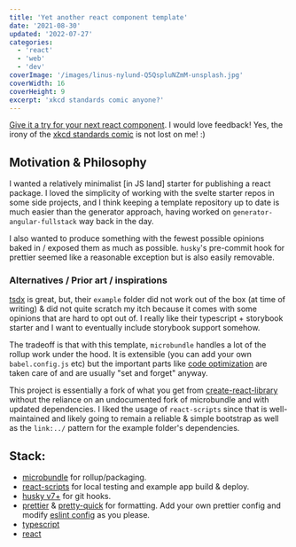 ```yaml
---
title: 'Yet another react component template'
date: '2021-08-30'
updated: '2022-07-27'
categories:
  - 'react'
  - 'web'
  - 'dev'
coverImage: '/images/linus-nylund-Q5QspluNZmM-unsplash.jpg'
coverWidth: 16
coverHeight: 9
excerpt: 'xkcd standards comic anyone?'
---
```


[Give it a try for your next react component](https://github.com/JaKXz/react-component-template#readme). I would love feedback! Yes, the irony of the [xkcd standards comic](https://xkcd.com/927) is not lost on me! :)

## Motivation & Philosophy

I wanted a relatively minimalist [in JS land] starter for publishing a react package.
I loved the simplicity of working with the svelte starter repos in some side projects, and I think keeping a template repository up to date is much easier than the generator approach, having worked on `generator-angular-fullstack` way back in the day.

I also wanted to produce something with the fewest possible opinions baked in / exposed them as much as possible.
`husky`'s pre-commit hook for prettier seemed like a reasonable exception but is also easily removable.

### Alternatives / Prior art / inspirations

[tsdx](https://tsdx.io/) is great, but, their `example` folder did not work out of the box (at time of writing) & did not quite scratch my itch because it comes with some opinions that are hard to opt out of.
I really like their typescript + storybook starter and I want to eventually include storybook support somehow.

The tradeoff is that with this template, `microbundle` handles a lot of the rollup work under the hood.
It is extensible (you can add your own `babel.config.js` etc) but the important parts like [code optimization](https://github.com/developit/microbundle#-features-) are taken care of and are usually "set and forget" anyway.

This project is essentially a fork of what you get from [create-react-library](https://www.npmjs.com/package/create-react-library) without the reliance on an undocumented fork of microbundle and with updated dependencies.
I liked the usage of `react-scripts` since that is well-maintained and likely going to remain a reliable & simple bootstrap as well as the `link:../` pattern for the example folder's dependencies.

## Stack:

- [microbundle](https://npm.im/microbundle) for rollup/packaging.
- [react-scripts](https://npm.im/react-scripts) for local testing and example app build & deploy.
- [husky v7+](https://npm.im/husky) for git hooks.
- [prettier](https://npm.im/prettier) & [pretty-quick](https://npm.im/pretty-quick) for formatting. Add your own prettier config and modify [eslint config](https://github.com/JaKXz/react-component-template/blob/master/.eslintrc.js) as you please.
- [typescript](http://npm.im/typescript)
- [react](https://npm.im/react)

